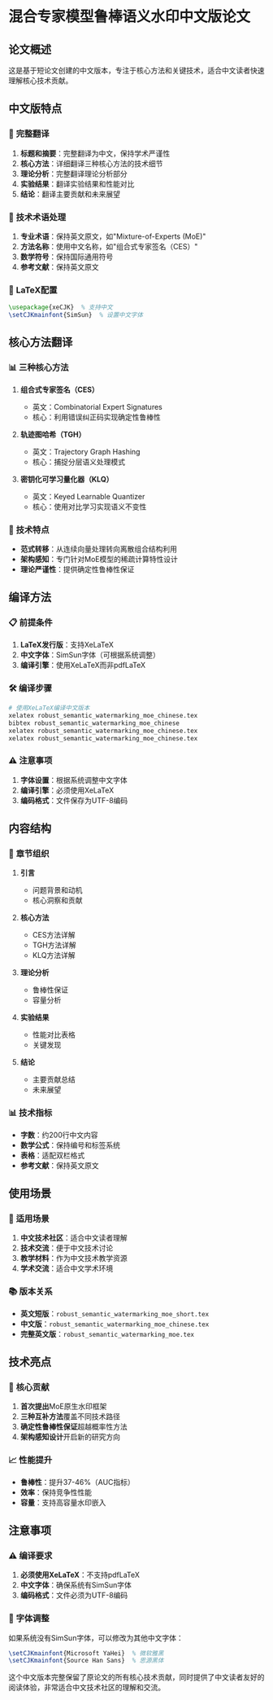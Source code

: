 # 混合专家模型鲁棒语义水印中文版论文

## 论文概述

这是基于短论文创建的中文版本，专注于核心方法和关键技术，适合中文读者快速理解核心技术贡献。

## 中文版特点

### 🎯 **完整翻译**

1. **标题和摘要**：完整翻译为中文，保持学术严谨性
2. **核心方法**：详细翻译三种核心方法的技术细节
3. **理论分析**：完整翻译理论分析部分
4. **实验结果**：翻译实验结果和性能对比
5. **结论**：翻译主要贡献和未来展望

### 📝 **技术术语处理**

1. **专业术语**：保持英文原文，如"Mixture-of-Experts (MoE)"
2. **方法名称**：使用中文名称，如"组合式专家签名（CES）"
3. **数学符号**：保持国际通用符号
4. **参考文献**：保持英文原文

### 🔧 **LaTeX配置**

```latex
\usepackage{xeCJK}  % 支持中文
\setCJKmainfont{SimSun}  % 设置中文字体
```

## 核心方法翻译

### 📊 **三种核心方法**

1. **组合式专家签名（CES）**
   - 英文：Combinatorial Expert Signatures
   - 核心：利用错误纠正码实现确定性鲁棒性

2. **轨迹图哈希（TGH）**
   - 英文：Trajectory Graph Hashing
   - 核心：捕捉分层语义处理模式

3. **密钥化可学习量化器（KLQ）**
   - 英文：Keyed Learnable Quantizer
   - 核心：使用对比学习实现语义不变性

### 🔬 **技术特点**

- **范式转移**：从连续向量处理转向离散组合结构利用
- **架构感知**：专门针对MoE模型的稀疏计算特性设计
- **理论严谨性**：提供确定性鲁棒性保证

## 编译方法

### 📋 **前提条件**

1. **LaTeX发行版**：支持XeLaTeX
2. **中文字体**：SimSun字体（可根据系统调整）
3. **编译引擎**：使用XeLaTeX而非pdfLaTeX

### 🛠️ **编译步骤**

```bash
# 使用XeLaTeX编译中文版本
xelatex robust_semantic_watermarking_moe_chinese.tex
bibtex robust_semantic_watermarking_moe_chinese
xelatex robust_semantic_watermarking_moe_chinese.tex
xelatex robust_semantic_watermarking_moe_chinese.tex
```

### ⚠️ **注意事项**

1. **字体设置**：根据系统调整中文字体
2. **编译引擎**：必须使用XeLaTeX
3. **编码格式**：文件保存为UTF-8编码

## 内容结构

### 📄 **章节组织**

1. **引言**
   - 问题背景和动机
   - 核心洞察和贡献

2. **核心方法**
   - CES方法详解
   - TGH方法详解
   - KLQ方法详解

3. **理论分析**
   - 鲁棒性保证
   - 容量分析

4. **实验结果**
   - 性能对比表格
   - 关键发现

5. **结论**
   - 主要贡献总结
   - 未来展望

### 📊 **技术指标**

- **字数**：约200行中文内容
- **数学公式**：保持编号和标签系统
- **表格**：适配双栏格式
- **参考文献**：保持英文原文

## 使用场景

### 🎯 **适用场景**

1. **中文技术社区**：适合中文读者理解
2. **技术交流**：便于中文技术讨论
3. **教学材料**：作为中文技术教学资源
4. **学术交流**：适合中文学术环境

### 📚 **版本关系**

- **英文短版**：`robust_semantic_watermarking_moe_short.tex`
- **中文版**：`robust_semantic_watermarking_moe_chinese.tex`
- **完整英文版**：`robust_semantic_watermarking_moe.tex`

## 技术亮点

### 🌟 **核心贡献**

1. **首次提出**MoE原生水印框架
2. **三种互补方法**覆盖不同技术路径
3. **确定性鲁棒性保证**超越概率性方法
4. **架构感知设计**开启新的研究方向

### 📈 **性能提升**

- **鲁棒性**：提升37-46%（AUC指标）
- **效率**：保持竞争性性能
- **容量**：支持高容量水印嵌入

## 注意事项

### ⚠️ **编译要求**

1. **必须使用XeLaTeX**：不支持pdfLaTeX
2. **中文字体**：确保系统有SimSun字体
3. **编码格式**：文件必须为UTF-8编码

### 🔧 **字体调整**

如果系统没有SimSun字体，可以修改为其他中文字体：
```latex
\setCJKmainfont{Microsoft YaHei}  % 微软雅黑
\setCJKmainfont{Source Han Sans}  % 思源黑体
```

这个中文版本完整保留了原论文的所有核心技术贡献，同时提供了中文读者友好的阅读体验，非常适合中文技术社区的理解和交流。

